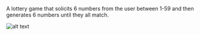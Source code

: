 A lottery game that solicits 6 numbers from the user between 1-59 and then generates 6 numbers until they all match. 


![alt text](https://github.com/tilemachoscfu/lotteryGame/blob/master/lottery.png)
